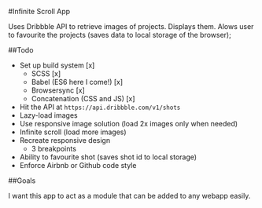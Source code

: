 #Infinite Scroll App

Uses Dribbble API to retrieve images of projects. Displays them. Alows user to favourite the projects (saves data to local storage of the browser);

##Todo

- Set up build system [x]
  - SCSS [x]
  - Babel (ES6 here I come!) [x]
  - Browsersync [x]
  - Concatenation (CSS and JS) [x]
- Hit the API at `https://api.dribbble.com/v1/shots`
- Lazy-load images
- Use responsive image solution (load 2x images only when needed)
- Infinite scroll (load more images)
- Recreate responsive design
  - 3 breakpoints
- Ability to favourite shot (saves shot id to local storage)
- Enforce Airbnb or Github code style

##Goals

I want this app to act as a module that can be added to any webapp easily.